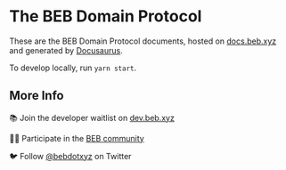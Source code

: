 # The BEB Domain Protocol

These are the BEB Domain Protocol documents, hosted on [docs.beb.xyz](https://docs.beb.xyz) and generated by [Docusaurus](https://docusaurus.io).

To develop locally, run `yarn start`.

## More Info

📚 Join the developer waitlist on [dev.beb.xyz](https://dev.beb.xyz)

👩‍💻 Participate in the [BEB community](https://beb.xyz)

🐦 Follow [@bebdotxyz](https://twitter.com/bebdotxyz) on Twitter
